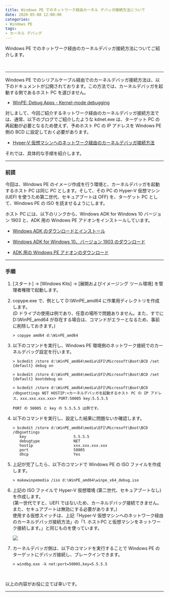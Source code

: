```yaml
---
title: Windows PE でのネットワーク経由カーネル デバッガ接続方法について
date: 2020-05-08 12:00:00
categories:
- Windows PE
tags:
- カーネル デバッグ
---
```

Windows PE でのネットワーク経由のカーネルデバッガ接続方法についてご紹介します。
<!-- more -->
<br>

***
Windows PE でのシリアルケーブル経由でのカーネルデバッガ接続方法は、以下のドキュメントが公開されております。この方法では、カーネルデバッガを起動する側であるホスト PC を選びません。  
- [WinPE: Debug Apps - Kernel-mode debugging](https://docs.microsoft.com/en-us/windows-hardware/manufacture/desktop/winpe-debug-apps#kernel-mode-debugging)  

対しまして、今回ご紹介するネットワーク経由のカーネルデバッガ接続方法では、通常、以下のブログでご紹介したような kdnet.exe は、ターゲット PC の再起動が必要となるため使えず、予めホスト PC の IP アドレスを Windows PE 側の BCD に設定しておく必要があります。  
- [Hyper-V 仮想マシンへのネットワーク経由のカーネルデバッガ接続方法](https://social.msdn.microsoft.com/Forums/ja-JP/db91ddff-f8ff-49d8-bef2-2a0c596414c2/hyperv-?forum=wdksupportteamja)  

それでは、具体的な手順を紹介します。

***
### 前提
今回は、Windows PE のイメージ作成を行う環境と、カーネルデバッガを起動するホスト PC は同じ PC とします。そして、その PC の Hyper-V 仮想マシン (UEFI を使うため第二世代、セキュアブートは OFF) を、ターゲット PC として、Windows PE の ISO を読ませるようにします。  

ホスト PC には、以下のリンクから、Windows ADK for Windows 10 バージョン 1903 と、ADK 用の Windows PE アドオンをインストールしています。  

- [Windows ADK のダウンロードとインストール](https://docs.microsoft.com/ja-jp/windows-hardware/get-started/adk-install)

- [Windows ADK for Windows 10、バージョン 1903 のダウンロード](https://go.microsoft.com/fwlink/?linkid=2086042)

- [ADK 用の Windows PE アドオンのダウンロード](https://go.microsoft.com/fwlink/?linkid=2087112)

***
### 手順

1. [スタート] -> [Windows Kits] -> [展開およびイメージング ツール環境] を管理者権限で起動します。

1. copype.exe で、例として D:\WinPE_amd64 に作業用ディレクトリを作成します。  
(D ドライブの使用は例であり、任意の場所で問題ありません。また、すでに D:\WinPE_amd64 が存在する場合は、コマンドがエラーとなるため、事前に削除しておきます。)

   ```console
   > copype amd64 d:\WinPE_amd64
   ```

1. 以下のコマンドを実行し、Windows PE 環境側のネットワーク接続でのカーネルデバッグ設定を行います。  

   ```
   > bcdedit /store d:\WinPE_amd64\media\EFI\Microsoft\Boot\BCD /set {default} debug on

   > bcdedit /store d:\WinPE_amd64\media\EFI\Microsoft\Boot\BCD /set {default} bootdebug on

   > bcdedit /store d:\WinPE_amd64\media\EFI\Microsoft\Boot\BCD /dbgsettings NET HOSTIP:<カーネルデバッガを起動するホスト PC の IP アドレス、xxx.xxx.xxx.xxx> PORT:50005 key:5.5.5.5
   ```
   `PORT の 50005 と key の 5.5.5.5 は例です。`  

1. 以下のコマンドを実行し、設定した結果に問題ないか確認します。  
   ```
   > bcdedit /store d:\WinPE_amd64\media\EFI\Microsoft\Boot\BCD /dbgsettings
      key                     5.5.5.5
      debugtype               NET
      hostip                  xxx.xxx.xxx.xxx
      port                    50005
      dhcp                    Yes
   ```

1. 上記が完了したら、以下のコマンドで Windows PE の ISO ファイルを作成します。  
   ```
   > makewinpemedia /iso d:\WinPE_amd64\winpe_x64_debug.iso
   ```

1. 上記の ISO ファイルで Hyper-V 仮想環境 (第二世代、セキュアブートなし) を作成します。  
   (第一世代ですと、UEFI ではないため、カーネルデバッグ接続できません。また、セキュアブートは無効にする必要があります。)  
   使用する仮想スイッチは、上記「Hyper-V 仮想マシンへのネットワーク経由のカーネルデバッガ接続方法」の「1. ホストPC と仮想マシンをネットワーク接続します。」と同じものを使っています。  
   <div align="left">
   <img src="https://jpwdkblog.github.io/images/SecureBootSetting.png">
   </div>

1. カーネルデバッガ側は、以下のコマンドを実行することで Windows PE のターゲットにデバッガ接続し、ブレークインできます。  
   ```
   > windbg.exe -k net:port=50005,key=5.5.5.5
   ```
<br>

以上の内容がお役に立てば幸いです。  
***
